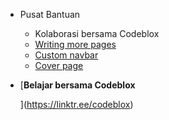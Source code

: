 * Pusat Bantuan
  * Kolaborasi bersama Codeblox
  * [Writing more pages](more-pages.md)
  * [Custom navbar](custom-navbar.md)
  * [Cover page](cover.md)
* [**Belajar bersama Codeblox** 

  ](https://linktr.ee/codeblox)
